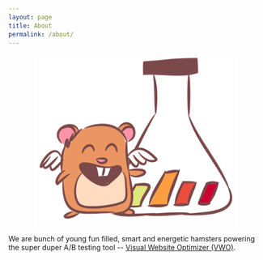 ```yaml
---
layout: page
title: About
permalink: /about/
---
```


<center>
	<img src="/images/hamster.png" width="400">
</center>

We are bunch of young fun filled, smart and energetic hamsters powering the
super duper A/B testing tool -- [Visual Website Optimizer (VWO)](http://visualwebsiteoptimizer.com).
